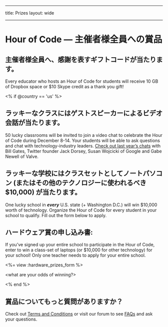 * * *

title: Prizes layout: wide

* * *

# Hour of Code — 主催者様全員への賞品

## 主催者様全員へ、感謝を表すギフトコードが当たります。

Every educator who hosts an Hour of Code for students will receive 10 GB of Dropbox space or $10 Skype credit as a thank you gift!

<% if @country == 'us' %>

## ラッキーなクラスにはゲストスピーカーによるビデオ会話が当たります。

50 lucky classrooms will be invited to join a video chat to celebrate the Hour of Code during December 8-14. Your students will be able to ask questions and chat with technology-industry leaders. [Check out last year’s chats](http://www.youtube.com/playlist?list=PLzdnOPI1iJNckJ81gRpJe5mR7imAHDl9a) with Bill Gates, Twitter founder Jack Dorsey, Susan Wojcicki of Google and Gabe Newell of Valve.

## ラッキーな学校にはクラスセットとしてノートパソコン (またはその他のテクノロジーに使われるべき$10,000) が当たります。

One lucky school in ***every*** U.S. state (+ Washington D.C.) will win $10,000 worth of technology. Organize the Hour of Code for every student in your school to qualify. Fill out the form below to apply.

## ハードウェア賞の申し込み書:

If you’ve signed up your entire school to participate in the Hour of Code, enter to win a class-set of laptops (or $10,000 for other technology) for your school! Only one teacher needs to apply for your entire school.

<%= view :hardware\_prizes\_form %>

<what are your odds of winning?>

<see a list of all schools signed up for the hour code in your state. one public k-12 school every u.s. state will win class-set laptops.>

<% end %>

## 賞品についてもっと質問がありますか？

Check out [Terms and Conditions](/prizes-terms) or visit our forum to see [FAQs](http://support.code.org) and ask your questions.